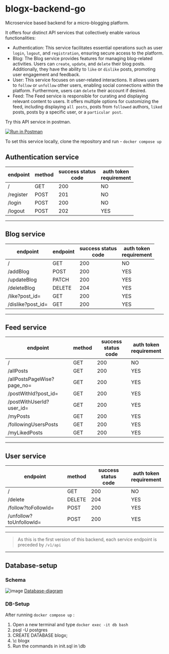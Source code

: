 # blogx-backend-go

Microservice based backend for a micro-blogging platform.

It offers four distinct API services that collectively enable various functionalities:

- Authentication: This service facilitates essential operations such as user `login`, `logout`, and `registration`, ensuring secure access to the platform.
- Blog: The Blog service provides features for managing blog-related activities. Users can `create`, `update`, and `delete` their blog posts. Additionally, they have the ability to `like` or `dislike` posts, promoting user engagement and feedback.
- User: This service focuses on user-related interactions. It allows users to `follow` or `unfollow` other users, enabling social connections within the platform. Furthermore, users can `delete` their account if desired.
- Feed: The Feed service is responsible for curating and displaying relevant content to users. It offers multiple options for customizing the feed, including displaying `all posts`, posts from `followed` authors, `liked` posts, posts by a specific user, or a `particular post`.

Try this API service in postman.

[![Run in Postman](https://run.pstmn.io/button.svg)](https://app.getpostman.com/run-collection/25118959-d0fe8b6b-4aac-46af-b5b1-b557f0be7064?action=collection%2Ffork&source=rip_markdown&collection-url=entityId%3D25118959-d0fe8b6b-4aac-46af-b5b1-b557f0be7064%26entityType%3Dcollection%26workspaceId%3D572f4781-b67c-48e3-ae06-4fb3efc89053)

To set this service locally, clone the repository and run - `docker compose up`

## Authentication service

| endpoint  | method | success status<br />code | auth token<br />requirement |
| --------- | ------ | ------------------------ | --------------------------- |
| /         | GET    | 200                      | NO                          |
| /register | POST   | 201                      | NO                          |
| /login    | POST   | 200                      | NO                          |
| /logout   | POST   | 202                      | YES                         |

---

## Blog service

| endpoint          | endpoint | success status<br />code | auth token<br />requirement |
| ----------------- | -------- | ------------------------ | --------------------------- |
| /                 | GET      | 200                      | NO                          |
| /addBlog          | POST     | 200                      | YES                         |
| /updateBlog       | PATCH    | 200                      | YES                         |
| /deleteBlog       | DELETE   | 204                      | YES                         |
| /like?post_id=    | GET      | 200                      | YES                         |
| /dislike?post_id= | GET      | 200                      | YES                         |

---

## Feed service

| endpoint                   | method | success status<br />code | auth token<br />requirement |
| -------------------------- | ------ | ------------------------ | --------------------------- |
| /                          | GET    | 200                      | NO                          |
| /allPosts                  | GET    | 200                      | YES                         |
| /allPostsPageWise?page_no= | GET    | 200                      | YES                         |
| /postWithId?post_id=       | GET    | 200                      | YES                         |
| /postWithUserId?user_id=   | GET    | 200                      | YES                         |
| /myPosts                   | GET    | 200                      | YES                         |
| /followingUsersPosts       | GET    | 200                      | YES                         |
| /myLikedPosts              | GET    | 200                      | YES                         |

---

## User service

| endpoint                | method | success status<br />code | auth token<br />requirement |
| ----------------------- | ------ | ------------------------ | --------------------------- |
| /                       | GET    | 200                      | NO                          |
| /delete                 | DELETE | 204                      | YES                         |
| /follow?toFollowId=     | POST   | 200                      | YES                         |
| /unfollow?toUnfollowId= | POST   | 200                      | YES                         |

---

> As this is the first version of this backend, each service endpoint is preceded by `/v1/api`

---

## Database-setup

### Schema

![image](https://github.com/SohamRatnaparkhi/blogx-backend-go/assets/92905626/8cda3809-23ab-498a-a9ac-4572638d9cfd)
[Database-diagram](https://drawsql.app/teams/soham-ratnaparkhi/diagrams/blog-app)

### DB-Setup

After running `docker compose up` :

1. Open a new terminal and type `docker exec -it db bash`
2. psql -U postgres
3. CREATE DATABASE blogx;
4. \c blogx
5. Run the commands in init.sql in \db
